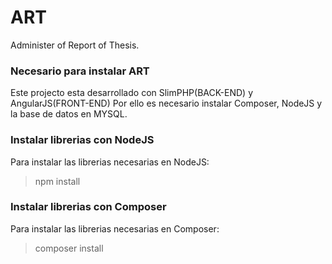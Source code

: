 # ART
Administer of Report of Thesis.

### Necesario para instalar ART
Este projecto esta desarrollado con SlimPHP(BACK-END) y AngularJS(FRONT-END) Por ello es necesario instalar Composer, NodeJS y la base de datos en MYSQL.

### Instalar librerias con NodeJS
Para instalar las librerias necesarias en NodeJS: 
> npm install

### Instalar librerias con Composer
Para instalar las librerias necesarias en Composer:
> composer install
